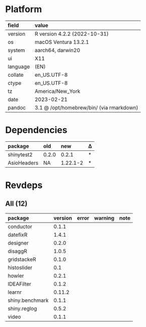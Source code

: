 # Platform

|field    |value                                    |
|:--------|:----------------------------------------|
|version  |R version 4.2.2 (2022-10-31)             |
|os       |macOS Ventura 13.2.1                     |
|system   |aarch64, darwin20                        |
|ui       |X11                                      |
|language |(EN)                                     |
|collate  |en_US.UTF-8                              |
|ctype    |en_US.UTF-8                              |
|tz       |America/New_York                         |
|date     |2023-02-21                               |
|pandoc   |3.1 @ /opt/homebrew/bin/ (via rmarkdown) |

# Dependencies

|package     |old   |new      |Δ  |
|:-----------|:-----|:--------|:--|
|shinytest2  |0.2.0 |0.2.1    |*  |
|AsioHeaders |NA    |1.22.1-2 |*  |

# Revdeps

## All (12)

|package         |version |error |warning |note |
|:---------------|:-------|:-----|:-------|:----|
|conductor       |0.1.1   |      |        |     |
|datefixR        |1.4.1   |      |        |     |
|designer        |0.2.0   |      |        |     |
|disaggR         |1.0.5   |      |        |     |
|gridstackeR     |0.1.0   |      |        |     |
|histoslider     |0.1     |      |        |     |
|howler          |0.2.1   |      |        |     |
|IDEAFilter      |0.1.2   |      |        |     |
|learnr          |0.11.2  |      |        |     |
|shiny.benchmark |0.1.1   |      |        |     |
|shiny.reglog    |0.5.2   |      |        |     |
|video           |0.1.1   |      |        |     |


